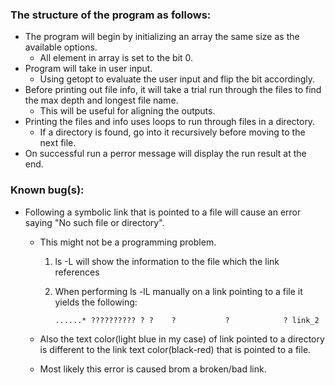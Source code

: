### The structure of the program as follows:
* The program will begin by initializing an array the same size as the available options.
    * All element in array is set to the bit 0.
* Program will take in user input.
    * Using getopt to evaluate the user input and flip the bit accordingly.
* Before printing out file info, it will take a trial run through the files to find the max depth and longest file name.
    * This will be useful for aligning the outputs.
* Printing the files and info uses loops to run through files in a directory.
    * If a directory is found, go into it recursively before moving to the next file.
* On successful run a perror message will display the run result at the end.

### Known bug(s):
* Following a symbolic link that is pointed to a file will cause an error saying "No such file or directory".
    * This might not be a programming problem.
        1. ls -L will show the information to the file which the link references
        2. When performing ls -lL manually on a link pointing to a file it yields the following:

            `......* ?????????? ? ?    ?           ?            ? link_2`

    * Also the text color(light blue in my case) of link pointed to a directory is different to the link text color(black-red) that is pointed to a file.
    * Most likely this error is caused brom a broken/bad link.

